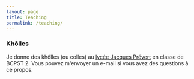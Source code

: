 ```yaml
---
layout: page
title: Teaching
permalink: /teaching/
---
```


### Khôlles

Je donne des khôlles (ou colles) au [lycée Jacques
Prévert](http://www.lyc-prevert-boulogne.ac-versailles.fr/) en classe de BCPST 2.
Vous pouvez m'envoyer un e-mail si vous avez des questions à ce propos.
